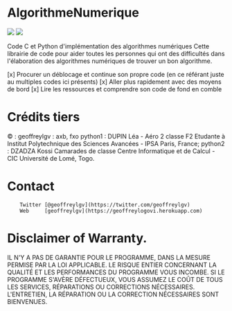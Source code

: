 # AlgorithmeNumerique

<a target="_blank" href="https://github.com/geoffreylgv/AlgorithmeNumerique"><img src="https://img.shields.io/github/stars/geoffreylgv/AlgorithmeNumerique" /></a>  <a target="_blank" href="https://github.com/geoffreylgv/AlgorithmeNumerique"><img src="https://img.shields.io/github/last-commit/geoffreylgv/AlgorithmeNumerique" /></a>

Code C et Python d'implémentation des algorithmes numériques
Cette librairie de code pour aider toutes les personnes qui ont des difficultés dans l'élaboration des
algorithmes numériques de trouver un bon algorithme.

[x] Procurer un déblocage et continue son propre code (en ce référant juste au multiples codes ici présents)
[x] Aller plus rapidement avec des moyens de bord
[x] Lire les ressources et comprendre son code de fond en comble

# Crédits tiers
&copy; : geoffreylgv : axb, fxo
        python1 : DUPIN Léa - Aéro 2 classe F2 Etudante à Institut Polytechnique des Sciences Avancées - IPSA Paris, France;
        python2 : DZADZA Kossi Camarades de classe Centre Informatique et de Calcul - CIC Université de Lomé, Togo.


# Contact
        Twitter [@geoffreylgv](https://twitter.com/geoffreylgv)
        Web     [geoffreylgv](https://geoffreylogovi.herokuapp.com)

# Disclaimer of Warranty.

IL N'Y A PAS DE GARANTIE POUR LE PROGRAMME, DANS LA MESURE PERMISE PAR LA
LOI APPLICABLE. LE RISQUE ENTIER CONCERNANT LA QUALITÉ ET LES PERFORMANCES DU PROGRAMME
VOUS INCOMBE. SI LE PROGRAMME S'AVÈRE DÉFECTUEUX, VOUS ASSUMEZ LE COÛT DE TOUS LES SERVICES, RÉPARATIONS OU CORRECTIONS NÉCESSAIRES.
L'ENTRETIEN, LA RÉPARATION OU LA CORRECTION NÉCESSAIRES SONT BIENVENUES.


